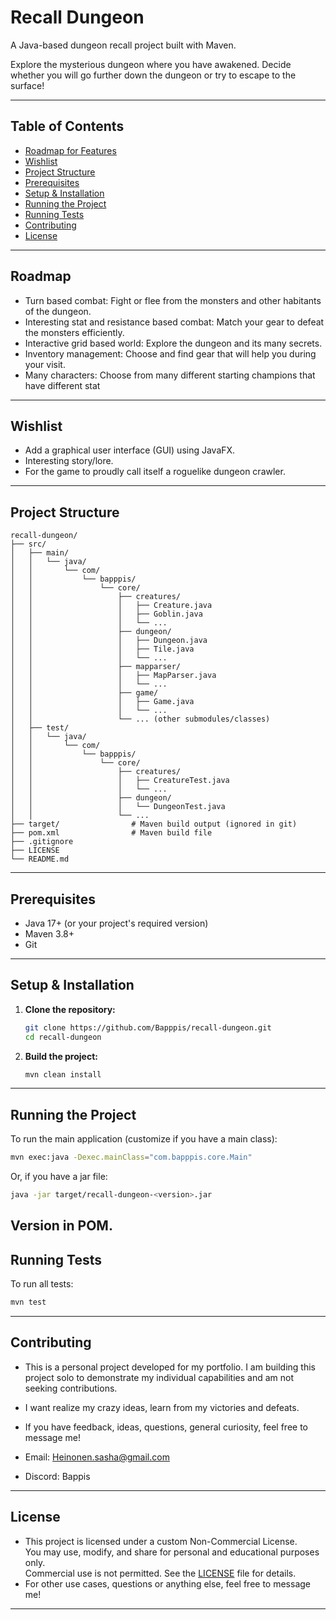 # Recall Dungeon

A Java-based dungeon recall project built with Maven.

Explore the mysterious dungeon where you have awakened. Decide whether you will go further down the dungeon or try to escape to the surface!

---

## Table of Contents

- [Roadmap for Features](#roadmap)
- [Wishlist](#wishlist)
- [Project Structure](#project-structure)
- [Prerequisites](#prerequisites)
- [Setup & Installation](#setup--installation)
- [Running the Project](#running-the-project)
- [Running Tests](#running-tests)
- [Contributing](#contributing)
- [License](#license)

---
## Roadmap
- Turn based combat: Fight or flee from the monsters and other habitants of the dungeon.
- Interesting stat and resistance based combat: Match your gear to defeat the monsters efficiently.
- Interactive grid based world: Explore the dungeon and its many secrets.
- Inventory management: Choose and find gear that will help you during your visit.
- Many characters: Choose from many different starting champions that have different stat

---

## Wishlist
- Add a graphical user interface (GUI) using JavaFX.
- Interesting story/lore.
- For the game to proudly call itself a roguelike dungeon crawler.

---

## Project Structure

```
recall-dungeon/
├── src/
│   ├── main/
│   │   └── java/
│   │       └── com/
│   │           └── bapppis/
│   │               └── core/
│   │                   ├── creatures/
│   │                   │   ├── Creature.java
│   │                   │   ├── Goblin.java
│   │                   │   └── ...
│   │                   ├── dungeon/
│   │                   │   ├── Dungeon.java
│   │                   │   ├── Tile.java
│   │                   │   └── ...
│   │                   ├── mapparser/
│   │                   │   ├── MapParser.java
│   │                   │   └── ...
│   │                   ├── game/
│   │                   │   ├── Game.java
│   │                   │   └── ...
│   │                   └── ... (other submodules/classes)
│   ├── test/
│   │   └── java/
│   │       └── com/
│   │           └── bapppis/
│   │               └── core/
│   │                   ├── creatures/
│   │                   │   ├── CreatureTest.java
│   │                   │   └── ...
│   │                   ├── dungeon/
│   │                   │   └── DungeonTest.java
│   │                   └── ...
├── target/                # Maven build output (ignored in git)
├── pom.xml                # Maven build file
├── .gitignore
├── LICENSE
└── README.md
```

---

## Prerequisites

- Java 17+ (or your project's required version)
- Maven 3.8+
- Git

---

## Setup & Installation

1. **Clone the repository:**
   ```sh
   git clone https://github.com/Bapppis/recall-dungeon.git
   cd recall-dungeon
   ```

2. **Build the project:**
   ```sh
   mvn clean install
   ```

---

## Running the Project

To run the main application (customize if you have a main class):

```sh
mvn exec:java -Dexec.mainClass="com.bapppis.core.Main"
```

Or, if you have a jar file:

```sh
java -jar target/recall-dungeon-<version>.jar
```

Version in POM.
---

## Running Tests

To run all tests:

```sh
mvn test
```

---

## Contributing

- This is a personal project developed for my portfolio. I am building this project solo to demonstrate my individual capabilities and am not seeking contributions.

- I want realize my crazy ideas, learn from my victories and defeats. 

- If you have feedback, ideas, questions, general curiosity, feel free to message me!
- Email: Heinonen.sasha@gmail.com
- Discord: Bappis
---

## License

- This project is licensed under a custom Non-Commercial License.  
You may use, modify, and share for personal and educational purposes only.  
Commercial use is not permitted. See the [LICENSE](LICENSE) file for details.
- For other use cases, questions or anything else, feel free to message me!

---
